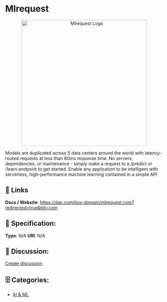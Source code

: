 # Mlrequest
<p align="center">
    <img width="400" src="https://raw.githubusercontent.com/apis-list/apis-list/main/apis/mlrequest/logo_256x256.png" alt="Mlrequest Logo"/>
</p>

Models are duplicated across 5 data centers around the world with latency-routed requests at less than 60ms response time. No servers, dependencies, or maintenance - simply make a request to a /predict or /learn endpoint to get started. Enable any application to be intelligent with serverless, high-performance machine learning contained in a simple API

##  🔗 Links
**Docs / Website**: https://dan.com/buy-domain/mlrequest.com?redirected=true&tld=com

## 🧬 Specification:
**Type**: N/A
**URI**: N/A

## 💬 Discussion:
[Create discussion](https://github.com/apis-list/apis-list/discussions/new)

## 🗄️ Categories:
- [AI & ML](https://github.com/apis-list/apis-list#ai--ml)




